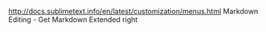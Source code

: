 http://docs.sublimetext.info/en/latest/customization/menus.html
Markdown Editing - Get Markdown Extended right
